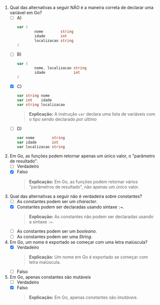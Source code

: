 1. Qual das alternativas a seguir NÃO é a maneira correta de declarar uma variável em Go?
   - [ ] A) 
        ```go
        var (
                nome        string
                idade       int
                localizacao string
        )
        ```
   - [ ] B)
        ```go
        var (
                nome, localizacao string
                idade             int
        )
        ```
   - [X] C)
        ```go
        var string nome
        var int    idade
        var string localizacao
        ```
        > **Explicação:** A instrução `var` declara uma lista de variáveis ​​com o tipo sendo declarado *por último*
   - [ ] D)
        ```go
        var nome        string
        var idade       int
        var localizacao string
        ```
2. Em Go, as funções podem retornar apenas um único valor, o "parâmetro de resultado".
   - [ ] Verdadeiro
   - [X] Falso
     > **Explicação:** Em Go, as funções podem retornar vários "parâmetros de resultado", não apenas um único valor.
3. Qual das alternativas a seguir não é verdadeira sobre constantes?
   - [ ] As constantes podem ser um *character*.
   - [X] Constantes podem ser declaradas usando sintaxe `:=`.
     > **Explicação:** As constantes não podem ser declaradas usando a sintaxe `:=`.
   - [ ] As constantes podem ser um *booleano*.
   - [ ] As constantes podem ser uma *String*.
4. Em Go, um nome é exportado se começar com uma letra maiúscula?
   - [X] Verdadeiro
     > **Explicação:** Um nome em Go é exportado se começar com letra maiúscula.
   - [ ] Falso
5. Em Go, apenas constantes são mutáveis
   - [ ] Verdadeiro
   - [X] Falso
     > **Explicação:** Em Go, apenas constantes são *imutáveis*.